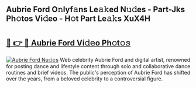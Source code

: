 ## Aubrie Ford O𝚗lyf𝚊ns Le𝚊𝚔ed N𝚞𝚍es - Part-Jks Ph𝚘tos Vi𝚍eo - H𝚘t Part Le𝚊𝚔s XuX4H

# <h2><a href="http://hf4c5l.feru.top/?c=Aubrie+Ford">🔗 👉 🔴 Aubrie Ford Vi𝚍𝚎o Ph𝚘t𝚘𝚜</a></h2>

[![Aubrie Ford Nu𝚍𝚎s](https://i.imgur.com/0TWrTi3.gif)](http://hf4c5l.feru.top/?c=Aubrie+Ford)
Web celebrity Aubrie Ford and digital artist, renowned for posting dance and lifestyle content through solo and collaborative dance routines and brief videos. The public's perception of Aubrie Ford has shifted over the years, from a beloved celebrity to a controversial figure. 
